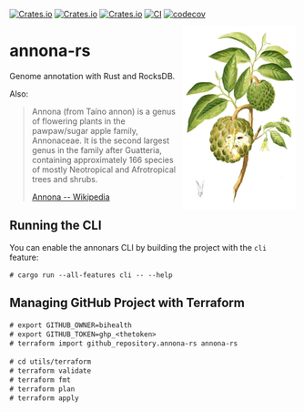 [![Crates.io](https://img.shields.io/crates/d/annonars.svg)](https://crates.io/crates/annonars)
[![Crates.io](https://img.shields.io/crates/v/annonars.svg)](https://crates.io/crates/annonars)
[![Crates.io](https://img.shields.io/crates/l/annonars.svg)](https://crates.io/crates/annonars)
[![CI](https://github.com/bihealth/annona-rs/actions/workflows/rust.yml/badge.svg)](https://github.com/bihealth/annona-rs/actions/workflows/rust.yml)
[![codecov](https://codecov.io/gh/bihealth/annona-rs/branch/main/graph/badge.svg?token=UjTNKN6kCI)](https://codecov.io/gh/bihealth/annona-rs)

<a href="https://commons.wikimedia.org/wiki/File:Annona_squamosa_Blanco1.192.png"><img src="utils/img/annona-wikimedia.jpg" width="200px" height="321px" align="right"></a>

# annona-rs

Genome annotation with Rust and RocksDB.

Also:

> Annona (from Taíno annon) is a genus of flowering plants in the pawpaw/sugar apple family, Annonaceae. It is the second largest genus in the family after Guatteria, containing approximately 166 species of mostly Neotropical and Afrotropical trees and shrubs.
>
> [Annona -- Wikipedia](https://en.wikipedia.org/wiki/Annona)

## Running the CLI

You can enable the annonars CLI by building the project with the `cli` feature:

```
# cargo run --all-features cli -- --help
```

## Managing GitHub Project with Terraform

```
# export GITHUB_OWNER=bihealth
# export GITHUB_TOKEN=ghp_<thetoken>
# terraform import github_repository.annona-rs annona-rs

# cd utils/terraform
# terraform validate
# terraform fmt
# terraform plan
# terraform apply
```
